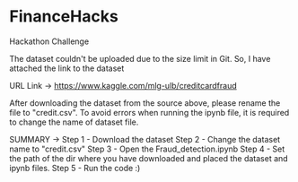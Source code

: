 # FinanceHacks
Hackathon Challenge 

The dataset couldn't be uploaded due to the size limit in Git. So, I have attached the link to the dataset

URL Link -> https://www.kaggle.com/mlg-ulb/creditcardfraud

After downloading the dataset from the source above, please rename the file to "credit.csv". 
To avoid errors when running the ipynb file, it is required to change the name of dataset file. 

SUMMARY ->
Step 1 - Download the dataset 
Step 2 - Change the dataset name to "credit.csv"
Step 3 - Open the Fraud_detection.ipynb
Step 4 - Set the path of the dir where you have downloaded and placed the dataset and ipynb files.
Step 5 - Run the code :)




